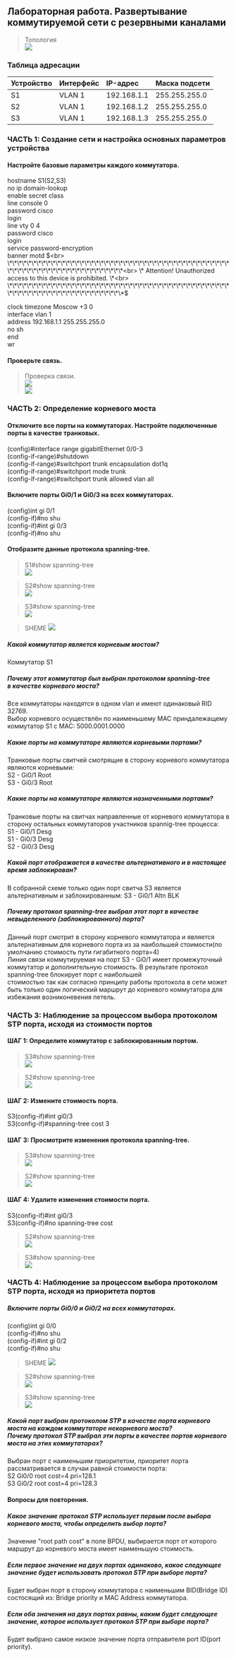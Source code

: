 ## Лабораторная работа. Развертывание коммутируемой сети с резервными каналами<br>

>Топология<br>
![](EVE-ShemeSTP.png)

### Таблица адресации<br>

|Устройство|Интерфейс|IP-адрес|Маска подсети|
|:-|:-|:-|:-|
|S1|VLAN 1|192.168.1.1|255.255.255.0|
|S2|VLAN 1|192.168.1.2|255.255.255.0|
|S3|VLAN 1|192.168.1.3|255.255.255.0|


### ЧАСТЬ 1: Создание сети и настройка основных параметров устройства<br>

#### Настройте базовые параметры каждого коммутатора.<br>

hostname S1(S2,S3)<br>
no ip domain-lookup<br>
enable secret class<br>
line console 0<br>
password cisco<br>
login<br>
line vty 0 4<br>
password cisco<br>
login<br>
service password-encryption<br>
banner motd $<br>
\*\*\*\*\*\*\*\*\*\*\*\*\*\*\*\*\*\*\*\*\*\*\*\*\*\*\*\*\*\*\*\*\*\*\*\*\*\*\*\*\*\*\*\*\*\*\*\*\*\*\*\*\*\*\*\*\*\*\*\*\*\*\*\*\*\*\*\*\*\*<br>
\*      Attention! Unauthorized access to this device is prohibited.      \*<br>
\*\*\*\*\*\*\*\*\*\*\*\*\*\*\*\*\*\*\*\*\*\*\*\*\*\*\*\*\*\*\*\*\*\*\*\*\*\*\*\*\*\*\*\*\*\*\*\*\*\*\*\*\*\*\*\*\*\*\*\*\*\*\*\*\*\*\*\*\*\*$<br>

clock timezone Moscow +3 0<br>
interface vlan 1<br>
address 192.168.1.1 255.255.255.0<br>
no sh<br>
end<br>
wr<br>

#### Проверьте связь.<br>

>Проверка связи.<br>
![](ping_S1_to_S2_S3.png)<br>
![](ping_S2_to_S3.png)<br>

### ЧАСТЬ 2: Определение корневого моста<br>

#### Отключите все порты на коммутаторах. Настройте подключенные порты в качестве транковых.<br>

(config)#interface range gigabitEthernet 0/0-3<br>
(config-if-range)#shutdown<br>
(config-if-range)#switchport trunk encapsulation dot1q<br>
(config-if-range)#switchport mode trunk<br>
(config-if-range)#switchport trunk allowed vlan all<br>

#### Включите порты Gi0/1 и Gi0/3 на всех коммутаторах.<br>

(config)int gi 0/1<br>
(config-if)#no shu<br>
(config-if)#int gi 0/3<br>
(config-if)#no shu<br>

#### Отобразите данные протокола spanning-tree.<br>

>S1#show spanning-tree<br>
![](S1_sh_spanning-tree.png)<br>

>S2#show spanning-tree<br>
![](S2_sh_spanning-tree.png)<br>

>S3#show spanning-tree<br>
![](S3_sh_spanning-tree.png)<br>

>SHEME
![](SHEME_STP_port.png)<br>

##### Какой коммутатор является корневым мостом?<br>
Коммутатор S1<br>

##### Почему этот коммутатор был выбран протоколом spanning-tree в качестве корневого моста?<br>
Все коммутаторы находятся в одном vlan и имеют одинаковый RID 32769.<br>
Выбор корневого осуществлён по наименьшему MAC приндалежащему коммутатор S1 c MAC: 5000.0001.0000<br>

##### Какие порты на коммутаторе являются корневыми портами?<br>
Транковые порты свитчей смотрящие в сторону корневого коммутатора являются корневыми: <br>
S2 - Gi0/1 Root<br>
S3 - Gi0/3 Root<br>

##### Какие порты на коммутаторе являются назначенными портами?<br>
Транковые порты на свитчах направленные от корневого коммутатора в сторону остальных коммутаторов участников spannig-tree процесса:<br>
S1 - Gi0/1 Desg<br>
S1 - Gi0/3 Desg<br>
S2 - Gi0/3 Desg<br>
 
##### Какой порт отображается в качестве альтернативного и в настоящее время заблокирован?<br>
В собранной схеме только один порт свитча S3 является альтернативным и заблокированным: S3 - Gi0/1 Altn BLK  

##### Почему протокол spanning-tree выбрал этот порт в качестве невыделенного (заблокированного) порта?<br>
Данный порт смотрит в сторону корневого коммутатора и является альтернативным для корневого порта из за наибольшей стоимости(по умолчанию стоимость пути гигабитного порта=4)<br>
Линия связи коммутируемая на порт S3 - Gi0/1 имеет промежуточный коммутатор и дополнительную стоимость. В результате протокол spanning-tree блокирует порт с наибольшей<br>
стоимостью так как согласно принципу работы протокола в сети может быть только один логический маршрут до корневого коммутатора для избежания возниконевения петель.<br>


### ЧАСТЬ 3: Наблюдение за процессом выбора протоколом STP порта, исходя из стоимости портов<br>

#### ШАГ 1: Определите коммутатор с заблокированным портом.<br>

>S3#show spanning-tree<br>
![](S3_sh_spanning-tree.png)<br>

>S2#show spanning-tree<br>
![](S2_sh_spanning-tree.png)<br>

#### ШАГ 2: Измените стоимость порта.<br>

S3(config-if)#int gi0/3<br>
S3(config-if)#spanning-tree cost 3

#### ШАГ 3: Просмотрите изменения протокола spanning-tree.<br>

>S3#show spanning-tree<br>
![](S3_sh_spanning-tree_cost.png)<br>

>S2#show spanning-tree<br>
![](S2_sh_spanning-tree_cost.png)<br>

#### ШАГ 4: Удалите изменения стоимости порта.<br>

S3(config-if)#int gi0/3<br>
S3(config-if)#no spanning-tree cost<br>

>S2#show spanning-tree<br>
![](S2_sh_spanning-tree.png)<br>

>S3#show spanning-tree<br>
![](S3_sh_spanning-tree.png)<br>

 
### ЧАСТЬ 4: Наблюдение за процессом выбора протоколом STP порта, исходя из приоритета портов<br>

##### Включите порты Gi0/0 и Gi0/2 на всех коммутаторах.<br>

(config)int gi 0/0<br>
(config-if)#no shu<br>
(config-if)#int gi 0/2<br>
(config-if)#no shu<br> 

>SHEME
![](SHEME_STP_port_all.png)<br>

>S2#show spanning-tree<br>
![](S2_sh_spanning-tree_all.png)<br>

>S3#show spanning-tree<br>
![](S3_sh_spanning-tree_all.png)<br>

##### Какой порт выбран протоколом STP в качестве порта корневого моста на каждом коммутаторе некорневого моста?<br> Почему протокол STP выбрал эти порты в качестве портов корневого моста на этих коммутаторах?<br>
Выбран порт с наименьшим приоритетом, приоритет порта рассматривается в случаи равной стоимости порта:<br> 
S2 Gi0/0 root cost=4 pri=128.1<br>
S3 Gi0/2 root cost=4 pri=128.3<br>

#### Вопросы для повторения.<br>

##### Какое значение протокол STP использует первым после выбора корневого моста, чтобы определить выбор порта?<br>
Значение "root path cost" в поле BPDU, выбирается порт от которого маршрут до корневого моста имеет наименьшую стоимость.<br>

##### Если первое значение на двух портах одинаково, какое следующее значение будет использовать протокол STP при выборе порта?<br>
Будет выбран порт в сторону коммутатора с наименьшим BID(Bridge ID) состосящий из: Bridge priority и MAC Address коммутатора.<br>

##### Если оба значения на двух портах равны, каким будет следующее значение, которое использует протокол STP при выборе порта?<br>
Будет выбрано самое низкое значение порта отправителя port ID(port priority).<br>

